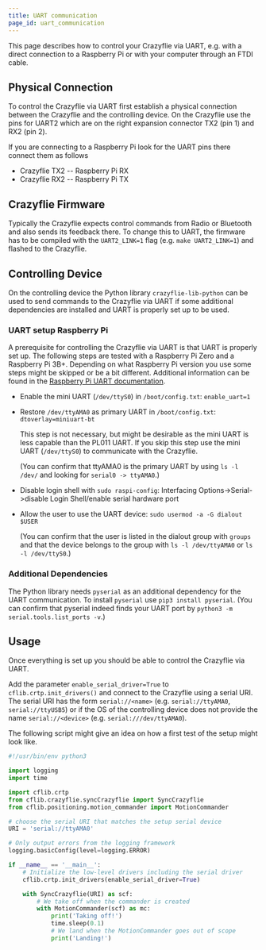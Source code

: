 ```yaml
---
title: UART communication
page_id: uart_communication
---
```


This page describes how to control your Crazyflie via UART, e.g. with a direct connection to a Raspberry Pi or with your computer through an FTDI cable.

## Physical Connection

To control the Crazyflie via UART first establish a physical connection between the Crazyflie and the controlling device. On the Crazyflie use the pins for UART2 which are on the right expansion connector TX2 (pin 1) and RX2 (pin 2).

If you are connecting to a Raspberry Pi look for the UART pins there connect them as follows

- Crazyflie TX2 -- Raspberry Pi RX
- Crazyflie RX2 -- Raspberry Pi TX

## Crazyflie Firmware

Typically the Crazyflie expects control commands from Radio or Bluetooth and also sends its feedback there. To change this to UART, the firmware has to be compiled with the `UART2_LINK=1` flag (e.g. `make UART2_LINK=1`) and flashed to the Crazyflie.

## Controlling Device

On the controlling device the Python library `crazyflie-lib-python` can be used to send commands to the Crazyflie via UART if some additional dependencies are installed and UART is properly set up to be used.

### UART setup Raspberry Pi

A prerequisite for controlling the Crazyflie via UART is that UART is properly set up. The following steps are tested with a Raspberry Pi Zero and a Raspberry Pi 3B+. Depending on what Raspberry Pi version you use some steps might be skipped or be a bit different. Additional information can be found in the [Raspberry Pi UART documentation](https://www.raspberrypi.org/documentation/configuration/uart.md).

- Enable the mini UART (`/dev/ttyS0`) in `/boot/config.txt`: `enable_uart=1`

- Restore `/dev/ttyAMA0` as primary UART in `/boot/config.txt`: `dtoverlay=miniuart-bt`

  This step is not necessary, but might be desirable as the mini UART is less capable than the PL011 UART. If you skip this step use the mini UART (`/dev/ttyS0`) to communicate with the Crazyflie.

  (You can confirm that ttyAMA0 is the primary UART by using `ls -l /dev/` and looking for `serial0 -> ttyAMA0`.)

- Disable login shell with `sudo raspi-config`: Interfacing Options->Serial->disable Login Shell/enable serial hardware port

- Allow the user to use the UART device: `sudo usermod -a -G dialout $USER`

  (You can confirm that the user is listed in the dialout group with `groups` and that the device belongs to the group with `ls -l /dev/ttyAMA0` or `ls -l /dev/ttyS0`.)

### Additional Dependencies

The Python library needs `pyserial` as an additional dependency for the UART communication. To install `pyserial` use `pip3 install pyserial`. (You can confirm that pyserial indeed finds your UART port by `python3 -m serial.tools.list_ports -v`.)

## Usage

Once everything is set up you should be able to control the Crazyflie via UART.

Add the parameter `enable_serial_driver=True` to `cflib.crtp.init_drivers()` and connect to the Crazyflie using a serial URI.
The serial URI has the form `serial://<name>` (e.g. `serial://ttyAMA0`, `serial://ttyUSB5`) or if the OS of the controlling device does not provide the name `serial://<device>` (e.g. `serial:///dev/ttyAMA0`).

The following script might give an idea on how a first test of the setup might look like.

```python
#!/usr/bin/env python3

import logging
import time

import cflib.crtp
from cflib.crazyflie.syncCrazyflie import SyncCrazyflie
from cflib.positioning.motion_commander import MotionCommander

# choose the serial URI that matches the setup serial device
URI = 'serial://ttyAMA0'

# Only output errors from the logging framework
logging.basicConfig(level=logging.ERROR)

if __name__ == '__main__':
    # Initialize the low-level drivers including the serial driver
    cflib.crtp.init_drivers(enable_serial_driver=True)

    with SyncCrazyflie(URI) as scf:
        # We take off when the commander is created
        with MotionCommander(scf) as mc:
            print('Taking off!')
            time.sleep(0.1)
            # We land when the MotionCommander goes out of scope
            print('Landing!')
```
